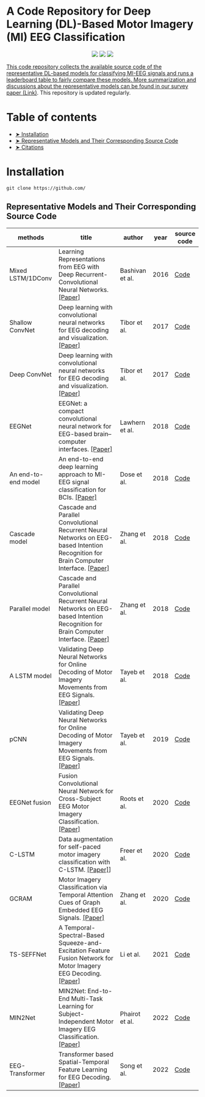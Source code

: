 # A Code Repository for Deep Learning (DL)-Based Motor Imagery (MI) EEG Classification

<p align="center">
      <a href="https://www.python.org/">
        <img src="https://img.shields.io/badge/Python-3.7.9%20|%203.9.7-EE4C2C?logo=python&style=for-the-badge" /></a>
       <a href= "https://pytorch.org/">
        <img src="https://img.shields.io/badge/PyTorch-1.6.0-EE4C2C?logo=pytorch&style=for-the-badge" /></a>
      <a href= "https://www.tensorflow.org/">
      <img src=https://img.shields.io/badge/TensorFlow-2.7.0-FF6F00?logo=tensorflow&style=for-the-badge>
</p>

This code repository collects the available source code of the representative DL-based models for classifying MI-EEG signals and runs a leaderboard table to fairly compare these models. More summarization and discussions about the representative models can be found in our survey paper [(Link)](https://www.sciencedirect.com/science/article/pii/S093336572300252X). This repository is updated regularly.

Table of contents
===

<!--ts-->
  * [➤ Installation](#installation)
  * [➤ Representative Models and Their Corresponding Source Code](#Models-SourceCode)
  * [➤ Citations](#citations)
<!--te-->

<a  id="installation"></a>
Installation
===
```
git clone https://github.com/
```

<a  id="Models-SourceCode"></a>
## Representative Models and Their Corresponding Source Code

| methods | title | author |  year | source code |  
| ------ | ------ | ------ | ------ | ------ |
| Mixed LSTM/1DConv | Learning Representations from EEG with Deep Recurrent-Convolutional Neural Networks. [[Paper]](https://arxiv.org/abs/1511.06448) | Bashivan et al. | 2016 | [Code](https://github.com/pbashivan/EEGLearn) | 
| Shallow ConvNet |  Deep learning with convolutional neural networks for EEG decoding and visualization. [[Paper]](https://onlinelibrary.wiley.com/doi/full/10.1002/hbm.23730) | Tibor et al. | 2017 | [Code](https://github.com/braindecode/braindecode) |
| Deep ConvNet | Deep learning with convolutional neural networks for EEG decoding and visualization. [[Paper]](https://onlinelibrary.wiley.com/doi/full/10.1002/hbm.23730)| Tibor et al. | 2017 |[Code](https://github.com/braindecode/braindecode) |  
| EEGNet | EEGNet: a compact convolutional neural network for EEG-based brain–computer interfaces. [[Paper]](https://arxiv.org/abs/1611.08024) | Lawhern et al. | 2018 | [Code](https://github.com/vlawhern/arl-eegmodels) |  
| An end-to-end model | An end-to-end deep learning approach to MI-EEG signal classification for BCIs. [[Paper]](https://www.sciencedirect.com/science/article/pii/S0957417418305359) | Dose et al. | 2018 | [Code](https://github.com/hauke-d/cnn-eeg) |
| Cascade model | Cascade and Parallel Convolutional Recurrent Neural Networks on EEG-based Intention Recognition for Brain Computer Interface. [[Paper]](https://ojs.aaai.org/index.php/AAAI/article/view/11496) | Zhang et al. | 2018 | [Code](https://github.com/dalinzhang/Cascade-Parallel) |  
| Parallel model | Cascade and Parallel Convolutional Recurrent Neural Networks on EEG-based Intention Recognition for Brain Computer Interface. [[Paper]](https://ojs.aaai.org/index.php/AAAI/article/view/11496)| Zhang et al. | 2018 | [Code](https://github.com/dalinzhang/Cascade-Parallel) |  
| A LSTM model | Validating Deep Neural Networks for Online Decoding of Motor Imagery Movements from EEG Signals. [[Paper]](https://ojs.aaai.org/index.php/AAAI/article/view/11496) | Tayeb et al. | 2018 | [Code](https://github.com/gumpy-bci/gumpy-deeplearning) |
| pCNN | Validating Deep Neural Networks for Online Decoding of Motor Imagery Movements from EEG Signals. [[Paper]](https://pubmed.ncbi.nlm.nih.gov/30626132/) | Tayeb et al. | 2019 | [Code](https://github.com/gumpy-bci/gumpy-deeplearning) |
| EEGNet fusion | Fusion Convolutional Neural Network for Cross-Subject EEG Motor Imagery Classification. [[Paper]](https://www.mdpi.com/2073-431X/9/3/72) | Roots et al. | 2020 | [Code](https://github.com/rootskar/EEGMotorImagery) |  
| C-LSTM | Data augmentation for self-paced motor imagery classification with C-LSTM. [[Paper]](https://iopscience.iop.org/article/10.1088/1741-2552/ab57c0)]| Freer et al. | 2020 | [Code](https://github.com/dfreer15/DeepEEGDataAugmentation) |
| GCRAM | Motor Imagery Classification via Temporal Attention Cues of Graph Embedded EEG Signals. [[Paper]](https://ieeexplore.ieee.org/stamp/stamp.jsp?arnumber=8961150) | Zhang et al. | 2020 | [Code](https://github.com/dalinzhang/GCRAM) |  
| TS-SEFFNet | A Temporal-Spectral-Based Squeeze-and-Excitation Feature Fusion Network for Motor Imagery EEG Decoding. [[Paper]](https://ieeexplore.ieee.org/stamp/stamp.jsp?arnumber=9495768) | Li et al. | 2021 | [Code](https://github.com/LianghuiGuo/TS-SEFFNet) |  
| MIN2Net | MIN2Net: End-to-End Multi-Task Learning for Subject-Independent Motor Imagery EEG Classification. [[Paper]](https://ieeexplore.ieee.org/stamp/stamp.jsp?arnumber=9658165)| Phairot et al. | 2022 | [Code](https://github.com/IoBT-VISTEC/MIN2Net) |
| EEG-Transformer | Transformer based Spatial-Temporal Feature Learning for EEG Decoding. [[Paper]](https://arxiv.org/abs/2106.11170) | Song et al. | 2022 | [Code](https://github.com/eeyhsong/EEG-Transformer) |

